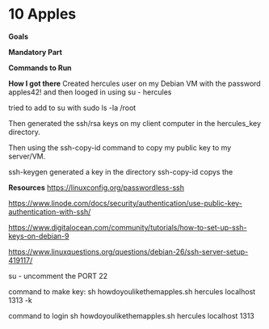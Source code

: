 # 10 Apples

**Goals**



**Mandatory Part**




**Commands to Run**



**How I got there**
Created hercules user on my Debian VM with the password apples42! and then looged in using su - hercules

tried to add to su with sudo ls -la /root

Then generated the ssh/rsa keys on my client computer in the hercules_key directory.

Then using the ssh-copy-id command to copy my public key to my server/VM.

ssh-keygen generated a key in the directory
ssh-copy-id <place to send it> copys the

**Resources**
https://linuxconfig.org/passwordless-ssh

https://www.linode.com/docs/security/authentication/use-public-key-authentication-with-ssh/

https://www.digitalocean.com/community/tutorials/how-to-set-up-ssh-keys-on-debian-9

https://www.linuxquestions.org/questions/debian-26/ssh-server-setup-419117/

su - uncomment the PORT 22

command to make key:
sh howdoyoulikethemapples.sh hercules localhost 1313 -k

command to login
sh howdoyoulikethemapples.sh hercules localhost 1313
